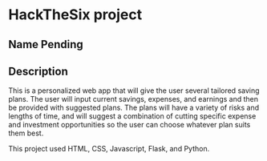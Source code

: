# HackTheSix project 
##  Name Pending  ##

##   Description  ##
This is a personalized web app that will give the user several tailored saving plans. The user will input current savings, expenses, and earnings and then be provided with suggested plans.
The plans will have a variety of risks and lengths of time, and will suggest a combination of cutting specific expense and investment opportunities so the user can choose whatever plan suits them best.

This project used HTML, CSS, Javascript, Flask, and Python.

